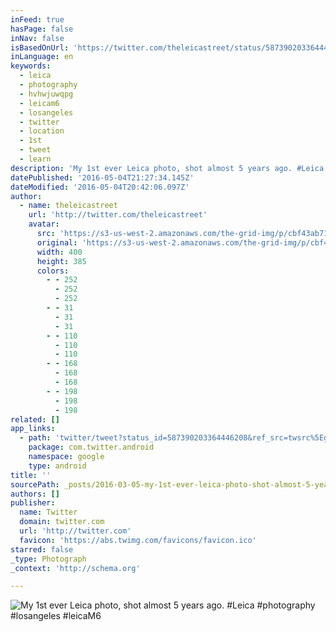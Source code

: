 ```yaml
---
inFeed: true
hasPage: false
inNav: false
isBasedOnUrl: 'https://twitter.com/theleicastreet/status/587390203364446208'
inLanguage: en
keywords:
  - leica
  - photography
  - hvhwjuwqpg
  - leicam6
  - losangeles
  - twitter
  - location
  - 1st
  - tweet
  - learn
description: 'My 1st ever Leica photo, shot almost 5 years ago. #Leica #photography #losangeles #leicaM6'
datePublished: '2016-05-04T21:27:34.145Z'
dateModified: '2016-05-04T20:42:06.097Z'
author:
  - name: theleicastreet
    url: 'http://twitter.com/theleicastreet'
    avatar:
      src: 'https://s3-us-west-2.amazonaws.com/the-grid-img/p/cbf43ab7197a90cf129424bec3e7b2f053d36e14.jpg'
      original: 'https://s3-us-west-2.amazonaws.com/the-grid-img/p/cbf43ab7197a90cf129424bec3e7b2f053d36e14.jpg'
      width: 400
      height: 385
      colors:
        - - 252
          - 252
          - 252
        - - 31
          - 31
          - 31
        - - 110
          - 110
          - 110
        - - 168
          - 168
          - 168
        - - 198
          - 198
          - 198
related: []
app_links:
  - path: 'twitter/tweet?status_id=587390203364446208&ref_src=twsrc%5Egoogle%7Ctwcamp%5Eandroidseo%7Ctwgr%5Estatus%7Ctwterm%5E587390203364446208'
    package: com.twitter.android
    namespace: google
    type: android
title: ''
sourcePath: _posts/2016-03-05-my-1st-ever-leica-photo-shot-almost-5-years-ago-leica-ph.md
authors: []
publisher:
  name: Twitter
  domain: twitter.com
  url: 'http://twitter.com'
  favicon: 'https://abs.twimg.com/favicons/favicon.ico'
starred: false
_type: Photograph
_context: 'http://schema.org'

---
```

![My 1st ever Leica photo, shot almost 5 years ago. #Leica #photography #losangeles #leicaM6](https://s3-us-west-2.amazonaws.com/the-grid-img/p/d66d91ebe51e2157746d4e1da2b7c105ba9ea12d.jpg)